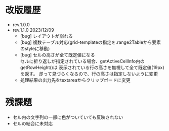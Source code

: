 # 改版履歴

- rev.1.0.0
- rev.1.1.0 2023/12/09
  - [bug] レイアウトが崩れる
  - [bug] 複数テーブル対応(grid-templateの指定を.range2Tableから要素のstyleに移動)
  - [bug] セルの高さが全て既定値になる<br>
    セルに折り返しが指定されている場合、getActiveCellInfo内のgetRowHeight()は
    表示されている行の高さを無視して全て既定値(19px)を返す。
    却って見づらくなるので、行の高さは指定しないように変更
  - 処理結果の出力先をtextareaからクリップボードに変更

# 残課題

- セル内の文字列の一部に色がついていても反映されない
- セルの結合に未対応